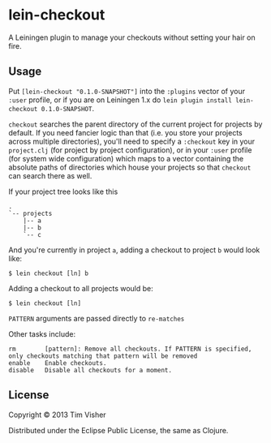 # lein-checkout

A Leiningen plugin to manage your checkouts without setting your hair on fire.

## Usage

Put `[lein-checkout "0.1.0-SNAPSHOT"]` into the `:plugins` vector of your
`:user` profile, or if you are on Leiningen 1.x do `lein plugin install
lein-checkout 0.1.0-SNAPSHOT`.

`checkout` searches the parent directory of the current project for projects by default. If you need fancier logic than that (i.e. you store your projects across multiple directories), you'll need to specify a `:checkout` key in your `project.clj` (for project by project configuration), or in your `:user` profile (for system wide configuration) which maps to a vector containing the absolute paths of directories which house your projects so that `checkout` can search there as well.

If your project tree looks like this

    .   
    `-- projects
        |-- a
        |-- b
        `-- c

And you're currently in project `a`, adding a checkout to project `b` would look like:

    $ lein checkout [ln] b

Adding a checkout to all projects would be:

    $ lein checkout [ln]

`PATTERN` arguments are passed directly to `re-matches`

Other tasks include:

    rm        [pattern]: Remove all checkouts. If PATTERN is specified, only checkouts matching that pattern will be removed
    enable    Enable checkouts.
    disable   Disable all checkouts for a moment.

## License

Copyright © 2013 Tim Visher

Distributed under the Eclipse Public License, the same as Clojure.
